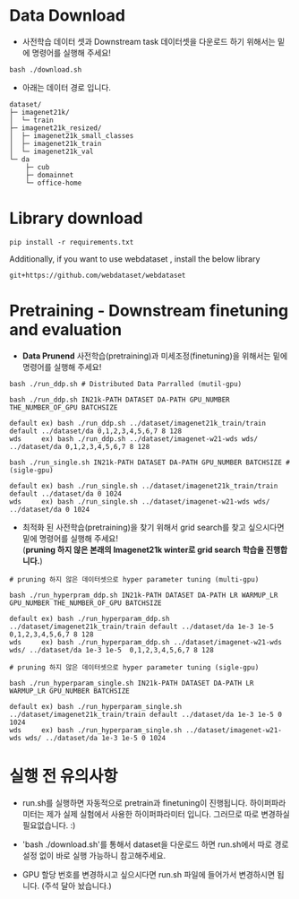 # Data Download
* 사전학습 데이터 셋과 Downstream task 데이터셋을 다운로드 하기 위해서는 밑에 명령어를 실행해 주세요! 
```
bash ./download.sh
```
* 아래는 데이터 경로 입니다. 
```
dataset/
├─ imagenet21k/
│  └─ train
├─ imagenet21k_resized/
│  ├─ imagenet21k_small_classes 
│  ├─ imagenet21k_train  
│  └─ imagenet21k_val
└─ da
    ├─ cub
    ├─ domainnet
    └─ office-home
```
# Library download
```
pip install -r requirements.txt
```

Additionally, if you want to use webdataset , install the below library
```
git+https://github.com/webdataset/webdataset
```


# Pretraining - Downstream finetuning and evaluation 

* **Data Prunend** 사전학습(pretraining)과 미세조정(finetuning)을 위해서는 밑에 명령어를 실행해 주세요! 
```
bash ./run_ddp.sh # Distributed Data Parralled (mutil-gpu) 

bash ./run_ddp.sh IN21k-PATH DATASET DA-PATH GPU_NUMBER THE_NUMBER_OF_GPU BATCHSIZE

default ex) bash ./run_ddp.sh ../dataset/imagenet21k_train/train default ../dataset/da 0,1,2,3,4,5,6,7 8 128
wds     ex) bash ./run_ddp.sh ../dataset/imagenet-w21-wds wds/ ../dataset/da 0,1,2,3,4,5,6,7 8 128
```
```
bash ./run_single.sh IN21k-PATH DATASET DA-PATH GPU_NUMBER BATCHSIZE # (sigle-gpu)

default ex) bash ./run_single.sh ../dataset/imagenet21k_train/train default ../dataset/da 0 1024
wds     ex) bash ./run_single.sh ../dataset/imagenet-w21-wds wds/ ../dataset/da 0 1024
```

* 최적화 된 사전학습(pretraining)을 찾기 위해서 grid search를 찾고 싶으시다면 밑에 명령어를 실행해 주세요!<br/>
(**pruning 하지 않은 본래의 Imagenet21k winter로 grid search 학습을 진행합니다.**)
```
# pruning 하지 않은 데이터셋으로 hyper parameter tuning (multi-gpu) 

bash ./run_hyperpram_ddp.sh IN21k-PATH DATASET DA-PATH LR WARMUP_LR GPU_NUMBER THE_NUMBER_OF_GPU BATCHSIZE

default ex) bash ./run_hyperparam_ddp.sh ../dataset/imagenet21k_train/train default ../dataset/da 1e-3 1e-5 0,1,2,3,4,5,6,7 8 128
wds     ex) bash ./run_hyperparam_ddp.sh ../dataset/imagenet-w21-wds wds/ ../dataset/da 1e-3 1e-5  0,1,2,3,4,5,6,7 8 128
```
```
# pruning 하지 않은 데이터셋으로 hyper parameter tuning (sigle-gpu)

bash ./run_hyperparam_single.sh IN21k-PATH DATASET DA-PATH LR WARMUP_LR GPU_NUMBER BATCHSIZE

default ex) bash ./run_hyperparam_single.sh ../dataset/imagenet21k_train/train default ../dataset/da 1e-3 1e-5 0 1024
wds     ex) bash ./run_hyperparam_single.sh ../dataset/imagenet-w21-wds wds/ ../dataset/da 1e-3 1e-5 0 1024
```

# 실행 전 유의사항

* run.sh를 실행하면 자동적으로 pretrain과 finetuning이 진행됩니다. 하이퍼파라미터는 제가 실제 실험에서 사용한 하이퍼파라미터 입니다. 그러므로 따로 변경하실 필요없습니다. :)

* 'bash ./download.sh'를 통해서 dataset을 다운로드 하면 run.sh에서 따로 경로 설정 없이 바로 실행 가능하니 참고해주세요.

* GPU 할당 번호를 변경하시고 싶으시다면 run.sh 파일에 들어가서 변경하시면 됩니다. (주석 달아 놨습니다.)